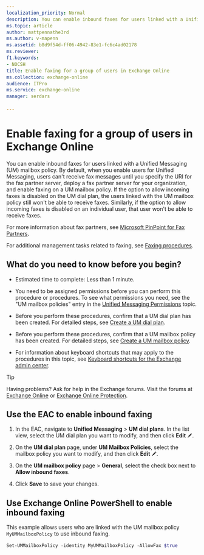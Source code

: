 ```yaml
---
localization_priority: Normal
description: You can enable inbound faxes for users linked with a Unified Messaging (UM) mailbox policy. By default, when you enable users for Unified Messaging, users can't receive fax messages until you specify the URI for the fax partner server, deploy a fax partner server for your organization, and enable faxing on a UM mailbox policy. If the option to allow incoming faxes is disabled on the UM dial plan, the users linked with the UM mailbox policy still won't be able to receive faxes. Similarly, if the option to allow incoming faxes is disabled on an individual user, that user won't be able to receive faxes.
ms.topic: article
author: mattpennathe3rd
ms.author: v-mapenn
ms.assetid: b8d9f54d-ff06-4942-83e1-fc6c4ad02178
ms.reviewer: 
f1.keywords:
- NOCSH
title: Enable faxing for a group of users in Exchange Online
ms.collection: exchange-online
audience: ITPro
ms.service: exchange-online
manager: serdars

---
```


# Enable faxing for a group of users in Exchange Online

You can enable inbound faxes for users linked with a Unified Messaging (UM) mailbox policy. By default, when you enable users for Unified Messaging, users can't receive fax messages until you specify the URI for the fax partner server, deploy a fax partner server for your organization, and enable faxing on a UM mailbox policy. If the option to allow incoming faxes is disabled on the UM dial plan, the users linked with the UM mailbox policy still won't be able to receive faxes. Similarly, if the option to allow incoming faxes is disabled on an individual user, that user won't be able to receive faxes.

For more information about fax partners, see [Microsoft PinPoint for Fax Partners](https://go.microsoft.com/fwlink/p/?LinkId=190238).

For additional management tasks related to faxing, see [Faxing procedures](faxing-procedures.md).

## What do you need to know before you begin?

- Estimated time to complete: Less than 1 minute.

- You need to be assigned permissions before you can perform this procedure or procedures. To see what permissions you need, see the "UM mailbox policies" entry in the [Unified Messaging Permissions](https://technet.microsoft.com/library/d326c3bc-8f33-434a-bf02-a83cc26a5498.aspx) topic.

- Before you perform these procedures, confirm that a UM dial plan has been created. For detailed steps, see [Create a UM dial plan](../../voice-mail-unified-messaging/connect-voice-mail-system/create-um-dial-plan.md).

- Before you perform these procedures, confirm that a UM mailbox policy has been created. For detailed steps, see [Create a UM mailbox policy](../../voice-mail-unified-messaging/set-up-voice-mail/create-um-mailbox-policy.md).

- For information about keyboard shortcuts that may apply to the procedures in this topic, see [Keyboard shortcuts for the Exchange admin center](../../accessibility/keyboard-shortcuts-in-admin-center.md).

> [!TIP]
> Having problems? Ask for help in the Exchange forums. Visit the forums at [Exchange Online](https://go.microsoft.com/fwlink/p/?linkId=267542) or [Exchange Online Protection](https://go.microsoft.com/fwlink/p/?linkId=285351).

## Use the EAC to enable inbound faxing

1. In the EAC, navigate to **Unified Messaging** \> **UM dial plans**. In the list view, select the UM dial plan you want to modify, and then click **Edit** ![Edit icon](../../media/ITPro_EAC_EditIcon.gif).

2. On the **UM dial plan** page, under **UM Mailbox Policies**, select the mailbox policy you want to modify, and then click **Edit** ![Edit icon](../../media/ITPro_EAC_EditIcon.gif).

3. On the **UM mailbox policy** page \> **General**, select the check box next to **Allow inbound faxes**.

4. Click **Save** to save your changes.

## Use Exchange Online PowerShell to enable inbound faxing

This example allows users who are linked with the UM mailbox policy `MyUMMailboxPolicy` to use inbound faxing.

```PowerShell
Set-UMMailboxPolicy -identity MyUMMailboxPolicy -AllowFax $true
```
